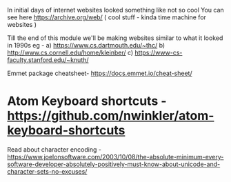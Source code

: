 In initial days of internet websites looked something like not so cool
You can see here https://archive.org/web/ ( cool stuff - kinda time machine for websites )

Till the end of this module we'll be making websites similar to what it looked in 1990s
eg -
a) https://www.cs.dartmouth.edu/~thc/
b) http://www.cs.cornell.edu/home/kleinber/
c) https://www-cs-faculty.stanford.edu/~knuth/

Emmet package cheatsheet- https://docs.emmet.io/cheat-sheet/

# Atom Keyboard shortcuts - https://github.com/nwinkler/atom-keyboard-shortcuts

Read about character encoding -https://www.joelonsoftware.com/2003/10/08/the-absolute-minimum-every-software-developer-absolutely-positively-must-know-about-unicode-and-character-sets-no-excuses/
